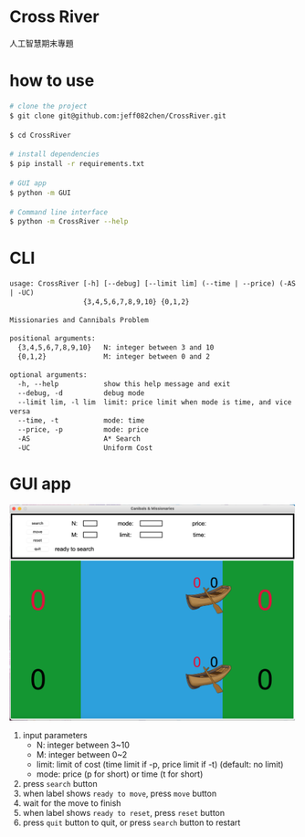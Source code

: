 # Cross River
人工智慧期末專題
  
# how to use
``` zsh
# clone the project
$ git clone git@github.com:jeff082chen/CrossRiver.git

$ cd CrossRiver

# install dependencies
$ pip install -r requirements.txt

# GUI app
$ python -m GUI

# Command line interface
$ python -m CrossRiver --help
```

# CLI
```
usage: CrossRiver [-h] [--debug] [--limit lim] (--time | --price) (-AS | -UC)
                  {3,4,5,6,7,8,9,10} {0,1,2}

Missionaries and Cannibals Problem

positional arguments:
  {3,4,5,6,7,8,9,10}   N: integer between 3 and 10
  {0,1,2}              M: integer between 0 and 2

optional arguments:
  -h, --help           show this help message and exit
  --debug, -d          debug mode
  --limit lim, -l lim  limit: price limit when mode is time, and vice versa
  --time, -t           mode: time
  --price, -p          mode: price
  -AS                  A* Search
  -UC                  Uniform Cost
```

# GUI app
<img src="https://github.com/jeff082chen/CrossRiver/blob/main/img/app.png" width="500"/>  

1. input parameters 
    + N: integer between 3~10
    + M: integer between 0~2
    + limit: limit of cost (time limit if -p, price limit if -t) (default: no limit)
    + mode: price (p for short) or time (t for short)
2. press `search` button
3. when label shows `ready to move`, press `move` button
4. wait for the move to finish
5. when label shows `ready to reset`, press `reset` button
6. press `quit` button to quit, or press `search` button to restart
